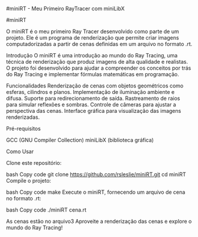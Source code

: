 #miniRT - Meu Primeiro RayTracer com miniLibX

#miniRT

O miniRT é o meu primeiro Ray Tracer desenvolvido como parte de um projeto. Ele é um programa de renderização que permite criar imagens computadorizadas a partir de cenas definidas em um arquivo no formato .rt.

Introdução
O miniRT é uma introdução ao mundo do Ray Tracing, uma técnica de renderização que produz imagens de alta qualidade e realistas. O projeto foi desenvolvido para ajudar a compreender os conceitos por trás do Ray Tracing e implementar fórmulas matemáticas em programação.

Funcionalidades
Renderização de cenas com objetos geométricos como esferas, cilindros e planos.
Implementação de iluminação ambiente e difusa.
Suporte para redirecionamento de saída.
Rastreamento de raios para simular reflexões e sombras.
Controle de câmeras para ajustar a perspectiva das cenas.
Interface gráfica para visualização das imagens renderizadas.

Pré-requisitos

GCC (GNU Compiler Collection)
miniLibX (biblioteca gráfica)

Como Usar

Clone este repositório:

bash
Copy code
git clone https://github.com/rsleslie/miniRT.git
cd miniRT
Compile o projeto:

bash
Copy code
make
Execute o miniRT, fornecendo um arquivo de cena no formato .rt:

bash
Copy code
./miniRT cena.rt

As cenas estão no arquivo3
Aproveite a renderização das cenas e explore o mundo do Ray Tracing!
